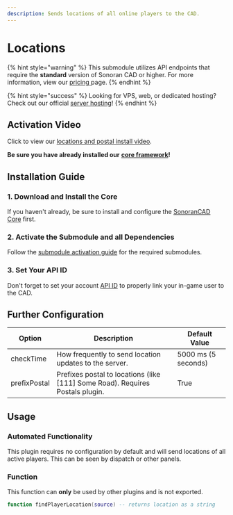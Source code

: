 ```yaml
---
description: Sends locations of all online players to the CAD.
---
```


# Locations

{% hint style="warning" %}
This submodule utilizes API endpoints that require the **standard** version of Sonoran CAD or higher. For more information, view our [pricing ](../../../../pricing/faq/)page.
{% endhint %}

{% hint style="success" %}
Looking for VPS, web, or dedicated hosting? Check out our official [server hosting](broken-reference)!
{% endhint %}

## Activation Video

Click to view our [locations and postal install video](https://youtu.be/Rc6MT0D6rcI).

**Be sure you have already installed our** [**core framework**](../)**!**

## Installation Guide

### 1. Download and Install the Core

If you haven't already, be sure to install and configure the [SonoranCAD Core](../) first.

### 2. Activate the Submodule and all Dependencies

Follow the [submodule activation guide](../submodule-configuration/#activating-a-submodule) for the required submodules.

### 3. Set Your API ID

Don't forget to set your account [API ID](../../../../api-integration/getting-started/setting-your-api-id.md) to properly link your in-game user to the CAD.

## Further Configuration

| Option       | Description                                                                    | Default Value       |
| ------------ | ------------------------------------------------------------------------------ | ------------------- |
| checkTime    | How frequently to send location updates to the server.                         | 5000 ms (5 seconds) |
| prefixPostal | Prefixes postal to locations (like \[111] Some Road). Requires Postals plugin. | True                |

## Usage

### Automated Functionality

This plugin requires no configuration by default and will send locations of all active players. This can be seen by dispatch or other panels.

### Function

This function can **only** be used by other plugins and is not exported.

```lua
function findPlayerLocation(source) -- returns location as a string
```
